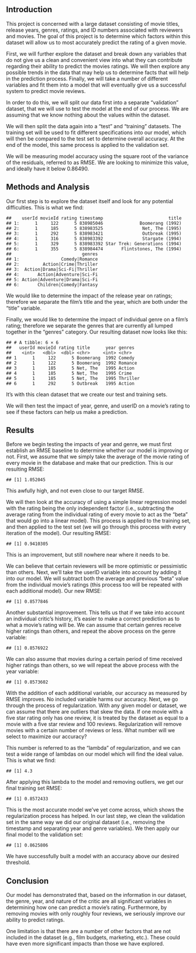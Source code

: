 ## Introduction

This project is concerned with a large dataset consisting of movie
titles, release years, genres, ratings, and ID numbers associated with
reviewers and movies. The goal of this project is to determine which
factors within this dataset will allow us to most accurately predict the
rating of a given movie.

First, we will further explore the dataset and break down any variables
that do not give us a clean and convenient view into what they can
contribute regarding their ability to predict the movies ratings. We
will then explore any possible trends in the data that may help us to
determine facts that will help in the prediction process. Finally, we
will take a number of different variables and fit them into a model that
will eventually give us a successful system to predict movie reviews.

In order to do this, we will split our data first into a separate
“validation” dataset, that we will use to test the model at the end of
our process. We are assuming that we know nothing about the values
within the dataset.

We will then split the data again into a “test” and “training” datasets.
The training set will be used to fit different specifications into our
model, which will then be compared to the test set to determine overall
accuracy. At the end of the model, this same process is applied to the
validation set.

We will be measuring model accuracy using the square root of the
variance of the residuals, referred to as RMSE. We are looking to
minimize this value, and ideally have it below 0.86490.

## Methods and Analysis

Our first step is to explore the dataset itself and look for any
potential difficulties. This is what we find:

    ##    userId movieId rating timestamp                         title
    ## 1:      1     122      5 838985046              Boomerang (1992)
    ## 2:      1     185      5 838983525               Net, The (1995)
    ## 3:      1     292      5 838983421               Outbreak (1995)
    ## 4:      1     316      5 838983392               Stargate (1994)
    ## 5:      1     329      5 838983392 Star Trek: Generations (1994)
    ## 6:      1     355      5 838984474       Flintstones, The (1994)
    ##                           genres
    ## 1:                Comedy|Romance
    ## 2:         Action|Crime|Thriller
    ## 3:  Action|Drama|Sci-Fi|Thriller
    ## 4:       Action|Adventure|Sci-Fi
    ## 5: Action|Adventure|Drama|Sci-Fi
    ## 6:       Children|Comedy|Fantasy

We would like to determine the impact of the release year on ratings;
therefore we separate the film’s title and the year, which are both
under the “title” variable.

Finally, we would like to determine the impact of individual genre on a
film’s rating; therefore we separate the genres that are currently all
lumped together in the “genres” category. Our resulting dataset now
looks like this:

    ## # A tibble: 6 × 6
    ##   userId movieId rating title      year genres  
    ##    <int>   <dbl>  <dbl> <chr>     <int> <chr>   
    ## 1      1     122      5 Boomerang  1992 Comedy  
    ## 2      1     122      5 Boomerang  1992 Romance 
    ## 3      1     185      5 Net, The   1995 Action  
    ## 4      1     185      5 Net, The   1995 Crime   
    ## 5      1     185      5 Net, The   1995 Thriller
    ## 6      1     292      5 Outbreak   1995 Action

It’s with this clean dataset that we create our test and training sets.

We will then test the impact of year, genre, and userID on a movie’s
rating to see if these factors can help us make a prediction.

## Results

Before we begin testing the impacts of year and genre, we must first
establish an RMSE baseline to determine whether our model is improving
or not. First, we assume that we simply take the average of the movie
rating of every movie in the database and make that our prediction. This
is our resulting RMSE:

    ## [1] 1.052045

This awfully high, and not even close to our target RMSE.

We will then look at the accuracy of using a simple linear regression
model with the rating being the only independent factor (i.e.,
subtracting the average rating from the individual rating of every movie
to act as the “beta” that would go into a linear model). This process is
applied to the training set, and then applied to the test set (we will
go through this process with every iteration of the model). Our
resulting RMSE:

    ## [1] 0.9410305

This is an improvement, but still nowhere near where it needs to be.

We can believe that certain reviewers will be more optimistic or
pessimistic than others. Next, we’ll take the userID variable into
account by adding it into our model. We will subtract both the average
and previous “beta” value from the individual movie’s ratings (this
process too will be repeated with each additional model). Our new RMSE:

    ## [1] 0.8577846

Another substantial improvement. This tells us that if we take into
account an individual critic’s history, it’s easier to make a correct
prediction as to what a movie’s rating will be. We can assume that
certain genres receive higher ratings than others, and repeat the above
process on the genre variable:

    ## [1] 0.8576922

We can also assume that movies during a certain period of time received
higher ratings than others, so we will repeat the above process with the
year variable:

    ## [1] 0.8573602

With the addition of each additional variable, our accuracy as measured
by RMSE improves. No included variable harms our accuracy. Next, we go
through the process of regularization. With any given model or dataset,
we can assume that there are outliers that skew the data. If one movie
with a five star rating only has one review, it is treated by the
dataset as equal to a movie with a five star review and 100 reviews.
Regularization will remove movies with a certain number of reviews or
less. What number will we select to maximize our accuracy?

This number is referred to as the “lambda” of regularization, and we can
test a wide range of lambdas on our model which will find the ideal
value. This is what we find:

    ## [1] 4.3

After applying this lambda to the model and removing outliers, we get
our final training set RMSE:

    ## [1] 0.8572433

This is the most accurate model we’ve yet come across, which shows the
regularization process has helped. In our last step, we clean the
validation set in the same way we did our original dataset (i.e.,
removing the timestamp and separating year and genre variables). We then
apply our final model to the validation set:

    ## [1] 0.8625806

We have successfully built a model with an accuracy above our desired
threshold.

## Conclusion

Our model has demonstrated that, based on the information in our
dataset, the genre, year, and nature of the critic are all significant
variables in determining how one can predict a movie’s rating.
Furthermore, by removing movies with only roughly four reviews, we
seriously improve our ability to predict ratings.

One limitation is that there are a number of other factors that are not
included in the dataset (e.g., film budgets, marketing, etc.). These
could have even more significant impacts than those we have explored.
